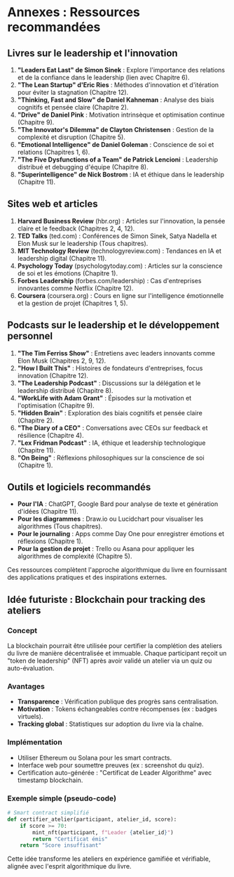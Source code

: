 # Annexes : Ressources recommandées

## Livres sur le leadership et l'innovation

1. **"Leaders Eat Last" de Simon Sinek** : Explore l'importance des relations et de la confiance dans le leadership (lien avec Chapitre 6).
2. **"The Lean Startup" d'Eric Ries** : Méthodes d'innovation et d'itération pour éviter la stagnation (Chapitre 12).
3. **"Thinking, Fast and Slow" de Daniel Kahneman** : Analyse des biais cognitifs et pensée claire (Chapitre 2).
4. **"Drive" de Daniel Pink** : Motivation intrinsèque et optimisation continue (Chapitre 9).
5. **"The Innovator's Dilemma" de Clayton Christensen** : Gestion de la complexité et disruption (Chapitre 5).
6. **"Emotional Intelligence" de Daniel Goleman** : Conscience de soi et relations (Chapitres 1, 6).
7. **"The Five Dysfunctions of a Team" de Patrick Lencioni** : Leadership distribué et debugging d'équipe (Chapitre 8).
8. **"Superintelligence" de Nick Bostrom** : IA et éthique dans le leadership (Chapitre 11).

## Sites web et articles

1. **Harvard Business Review** (hbr.org) : Articles sur l'innovation, la pensée claire et le feedback (Chapitres 2, 4, 12).
2. **TED Talks** (ted.com) : Conférences de Simon Sinek, Satya Nadella et Elon Musk sur le leadership (Tous chapitres).
3. **MIT Technology Review** (technologyreview.com) : Tendances en IA et leadership digital (Chapitre 11).
4. **Psychology Today** (psychologytoday.com) : Articles sur la conscience de soi et les émotions (Chapitre 1).
5. **Forbes Leadership** (forbes.com/leadership) : Cas d'entreprises innovantes comme Netflix (Chapitre 12).
6. **Coursera** (coursera.org) : Cours en ligne sur l'intelligence émotionnelle et la gestion de projet (Chapitres 1, 5).

## Podcasts sur le leadership et le développement personnel

1. **"The Tim Ferriss Show"** : Entretiens avec leaders innovants comme Elon Musk (Chapitres 2, 9, 12).
2. **"How I Built This"** : Histoires de fondateurs d'entreprises, focus innovation (Chapitre 12).
3. **"The Leadership Podcast"** : Discussions sur la délégation et le leadership distribué (Chapitre 8).
4. **"WorkLife with Adam Grant"** : Épisodes sur la motivation et l'optimisation (Chapitre 9).
5. **"Hidden Brain"** : Exploration des biais cognitifs et pensée claire (Chapitre 2).
6. **"The Diary of a CEO"** : Conversations avec CEOs sur feedback et résilience (Chapitre 4).
7. **"Lex Fridman Podcast"** : IA, éthique et leadership technologique (Chapitre 11).
8. **"On Being"** : Réflexions philosophiques sur la conscience de soi (Chapitre 1).

## Outils et logiciels recommandés

- **Pour l'IA** : ChatGPT, Google Bard pour analyse de texte et génération d'idées (Chapitre 11).
- **Pour les diagrammes** : Draw.io ou Lucidchart pour visualiser les algorithmes (Tous chapitres).
- **Pour le journaling** : Apps comme Day One pour enregistrer émotions et réflexions (Chapitre 1).
- **Pour la gestion de projet** : Trello ou Asana pour appliquer les algorithmes de complexité (Chapitre 5).

Ces ressources complètent l'approche algorithmique du livre en fournissant des applications pratiques et des inspirations externes.

## Idée futuriste : Blockchain pour tracking des ateliers

### Concept
La blockchain pourrait être utilisée pour certifier la complétion des ateliers du livre de manière décentralisée et immuable. Chaque participant reçoit un "token de leadership" (NFT) après avoir validé un atelier via un quiz ou auto-évaluation.

### Avantages
- **Transparence** : Vérification publique des progrès sans centralisation.
- **Motivation** : Tokens échangeables contre récompenses (ex : badges virtuels).
- **Tracking global** : Statistiques sur adoption du livre via la chaîne.

### Implémentation
- Utiliser Ethereum ou Solana pour les smart contracts.
- Interface web pour soumettre preuves (ex : screenshot du quiz).
- Certification auto-générée : "Certificat de Leader Algorithme" avec timestamp blockchain.

### Exemple simple (pseudo-code)
```python
# Smart contract simplifié
def certifier_atelier(participant, atelier_id, score):
    if score >= 70:
        mint_nft(participant, f"Leader {atelier_id}")
        return "Certificat émis"
    return "Score insuffisant"
```

Cette idée transforme les ateliers en expérience gamifiée et vérifiable, alignée avec l'esprit algorithmique du livre.

